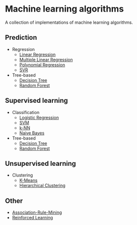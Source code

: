 # Machine learning algorithms
A collection of implementations of machine learning algorithms.


## Prediction

- Regression
    - [Linear Regression](https://github.com/handekeskin/machine-learning-algorithms/blob/master/prediction/linear_regression.py)
    - [Multiple Linear Regression](https://github.com/handekeskin/machine-learning-algorithms/blob/master/prediction/multiple_linear_regression.py)
    - [Polynomial Regression](https://github.com/handekeskin/machine-learning-algorithms/blob/master/prediction/polynamial_regression.py)
    - [SVR](https://github.com/handekeskin/machine-learning-algorithms/blob/master/SVR/support_vector_regression.py)
- Tree-based
    - [Decision Tree](https://github.com/handekeskin/machine-learning-algorithms/blob/master/decision-tree/decision_tree.py)
    - [Random Forest](https://github.com/handekeskin/machine-learning-algorithms/blob/master/random-forest/random_forest_regression.py)

## Supervised learning

- Classification
    - [Logistic Regression](https://github.com/handekeskin/machine-learning-algorithms/blob/master/classification/logistic_regression.py)
    - [SVM](https://github.com/handekeskin/machine-learning-algorithms/blob/master/classification/support_vector_machine.py)
    - [k-NN](https://github.com/handekeskin/machine-learning-algorithms/blob/master/classification/knn(k_nearest_neighborhood).py)
    - [Naive Bayes](https://github.com/handekeskin/machine-learning-algorithms/blob/master/classification/naive_bayes.py)
- Tree-based
    - [Decision Tree](https://github.com/handekeskin/machine-learning-algorithms/blob/master/classification/decision_tree.py)
    - [Random Forest](https://github.com/handekeskin/machine-learning-algorithms/blob/master/classification/random_forest.py)

## Unsupervised learning
- Clustering
    - [K-Means](https://github.com/handekeskin/machine-learning-algorithms/blob/master/clustering/k-means.py)
    - [Hierarchical Clustering](https://github.com/handekeskin/machine-learning-algorithms/blob/master/clustering/hierarchical_clustering.py)

## Other
- [Association-Rule-Mining](https://github.com/handekeskin/machine-learning-algorithms/blob/master/association-rule-mining/apriori.py)
- [Reinforced Learning](https://github.com/handekeskin/machine-learning-algorithms/blob/master/reinforced-learning/UPPER%20CONFIDENCE%20BOUND(UCD).py)
